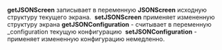 **getJSONScreen** записывает в переменную **JSONScreen** исходную структуру текущего экрана. 
**setJSONScreen** применяет измененную структуру экрана
**getJSONConfiguration** - считывает в переменную _configuration текущую конфигурацию 
**setJSONConfiguration** - применяет измененную конфигурацию немедленно.